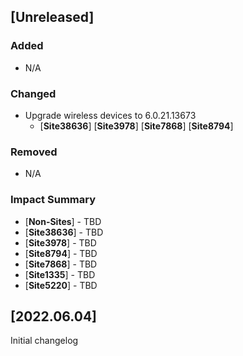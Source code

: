 ## [Unreleased]
### Added
- N/A

### Changed
- Upgrade wireless devices to 6.0.21.13673
  - [**Site38636**] [**Site3978**] [**Site7868**] [**Site8794**] 

### Removed
- N/A

### Impact Summary
- [**Non-Sites**] - TBD
- [**Site38636**] - TBD
- [**Site3978**] - TBD
- [**Site8794**] - TBD
- [**Site7868**] - TBD
- [**Site1335**] - TBD
- [**Site5220**] - TBD

## [2022.06.04]
Initial changelog